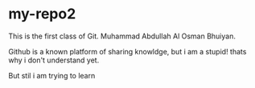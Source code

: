 # my-repo2
This is the first class of Git.
Muhammad Abdullah Al Osman Bhuiyan.

Github is a known platform of sharing knowldge, but i am a stupid! thats why i don't understand yet.

But stil i am trying to learn 
